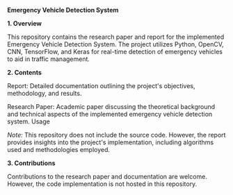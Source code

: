 **Emergency Vehicle Detection System**

**1. Overview**

This repository contains the research paper and report for the implemented Emergency Vehicle Detection System. The project utilizes Python, OpenCV, CNN, TensorFlow, and Keras for real-time detection of emergency vehicles to aid in traffic management.

**2. Contents**

Report: Detailed documentation outlining the project's objectives, methodology, and results.

Research Paper: Academic paper discussing the theoretical background and technical aspects of the implemented emergency vehicle detection system.
Usage

*Note:* This repository does not include the source code. However, the report provides insights into the project's implementation, including algorithms used and methodologies employed.

**3. Contributions**

Contributions to the research paper and documentation are welcome. However, the code implementation is not hosted in this repository.
